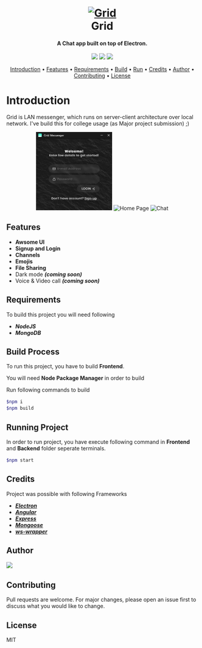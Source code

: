 <h1 align="center">
  <br>
  <a href=""><img src="https://raw.github.com/imsorx/Grid/assets/logo.png" alt="Grid" width="200"></a>
  <br>
  Grid
  <br>
</h1>

<h4 align="center">A Chat app built on top of Electron.</h4>
<p align="center">
  <img src="https://img.shields.io/npm/v/npm?style=flat-square">
  <img src="https://img.shields.io/npm/v/@angular/cli?label=%40angular%2Fcli&style=flat-square">
  <img src="https://img.shields.io/npm/v/electron?label=electron&style=flat-square">
</p>
<p align="center">
  <a href="#introduction">Introduction</a> •
  <a href="#features">Features</a> •
  <a href="#requirements">Requirements</a> •
  <a href="#build-process">Build</a> •
  <a href="#running-project">Run</a> •
  <a href="#credits">Credits</a> •
  <a href="#author">Author</a> •
  <a href="#contributing">Contributing</a> •
  <a href="#license">License</a>
</p>


# Introduction
Grid is LAN messenger, which runs on server-client architecture over local network.
I've build this for college usage (as Major project submission) ;)

<p align="center">
<img src="https://github.com/imsorx/Grid/raw/assets/login.png" alt="Login Page" width="200px">
<img src="https://github.com/imsorx/Grid/raw/assets/home.png" alt="Home Page" width="200px">
<img src="https://github.com/imsorx/Grid/raw/assets/chat.png" alt="Chat" width="200px">
</p>


## Features
- **Awsome UI**
- **Signup and Login**
- **Channels**
- **Emojis**
- **File Sharing**
- Dark mode ***(coming soon)***
- Voice & Video call ***(coming soon)***

## Requirements
To build this project you will need following 

- ***NodeJS***
- ***MongoDB***

## Build Process

To run this project, you have to build **Frontend**.

You will need **Node Package Manager** in order to build

Run following commands to build
```bash
$npm i
$npm build
```

## Running Project
In order to run project, you have execute following command in **Frontend** and **Backend** folder seperate terminals.

```bash
$npm start
```

## Credits
Project was possible with following Frameworks
- ***[Electron](https://www.electronjs.org/)*** 
- ***[Angular](https://angular.io)***
- ***[Express](https://expressjs.com/)***
- ***[Mongoose](https://mongoosejs.com/)***
- ***[ws-wrapper](https://github.com/bminer/ws-wrapper)***

## Author
[![](https://img.shields.io/badge/SorX-Sourabh--Patel-green?style=for-the-badge)](https://imsorx.github.io)

## Contributing
Pull requests are welcome. For major changes, please open an issue first to discuss what you would like to change.

## License
MIT
